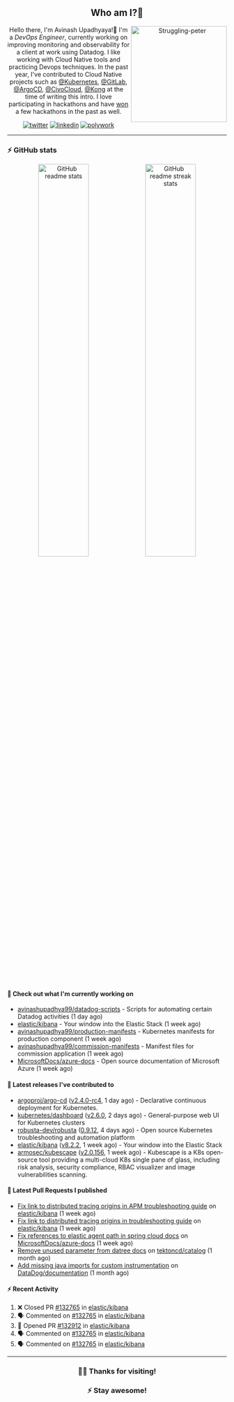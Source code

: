 <div align='center'>
  
## Who am I?🤔

<img align="right" width="220" src="https://media.giphy.com/media/YFkpsHWCsNUUo/giphy.gif" alt="Struggling-peter" />

Hello there, I'm Avinash Upadhyaya!👋 I'm a _DevOps Engineer_, currently working on improving monitoring and observability for a client at work using Datadog. I like working with Cloud Native tools and practicing Devops techniques. In the past year, I've contributed to Cloud Native projects such as [@Kubernetes](https://github.com/pulls?q=is%3Apr+author%3Aavinashupadhya99+archived%3Afalse+user%3Akubernetes), [@GitLab](https://gitlab.com/groups/gitlab-org/-/merge_requests?scope=all&state=all&author_username=avinashupadhya99), [@ArgoCD](https://github.com/pulls?q=is%3Apr+author%3Aavinashupadhya99+archived%3Afalse+user%3Aargoproj), [@CivoCloud](https://github.com/pulls?q=is%3Apr+author%3Aavinashupadhya99+archived%3Afalse+user%3Acivo), [@Kong](https://github.com/pulls?q=is%3Apr+author%3Aavinashupadhya99+archived%3Afalse+user%3AKong) at the time of writing this intro. I love participating in hackathons and have [won](https://devpost.com/avinashupadhya99) a few hackathons in the past as well.


[![twitter](https://img.shields.io/badge/-@avinash__ukr-%231DA1F2?style=for-the-badge&logo=twitter&logoColor=ffffff)](https://twitter.com/avinash_ukr)
[![linkedin](https://img.shields.io/badge/-Avinash%20Upadhyaya-%230A67C3?style=for-the-badge&logo=linkedin&logoColor=ffffff)](https://www.linkedin.com/in/avinash-upadhyaya/)
[![polywork](https://img.shields.io/badge/-@avinashupadhya99-%23338BFF?style=for-the-badge&logo=polywork&logoColor=ffffff)](https://www.polywork.com/avinashupadhya99)

---

</div>

### ⚡ GitHub stats

<p align="center">
  <img width="48%" src="https://github-readme-stats.vercel.app/api?username=avinashupadhya99&show_icons=true&theme=tokyonight" alt="GitHub readme stats" />
  <img width="48%" src="https://github-readme-streak-stats.herokuapp.com?user=avinashupadhya99&theme=dark&hide_border=true&date_format=M%20j%5B%2C%20Y%5D" alt="GitHub readme streak stats" />
</p>

#### 👷 Check out what I'm currently working on

- [avinashupadhya99/datadog-scripts](https://github.com/avinashupadhya99/datadog-scripts) - Scripts for automating certain Datadog activities (1 day ago)
- [elastic/kibana](https://github.com/elastic/kibana) - Your window into the Elastic Stack (1 week ago)
- [avinashupadhya99/production-manifests](https://github.com/avinashupadhya99/production-manifests) - Kubernetes manifests for production  component (1 week ago)
- [avinashupadhya99/commission-manifests](https://github.com/avinashupadhya99/commission-manifests) - Manifest files for commission application (1 week ago)
- [MicrosoftDocs/azure-docs](https://github.com/MicrosoftDocs/azure-docs) - Open source documentation of Microsoft Azure (1 week ago)

#### 🔭 Latest releases I've contributed to

- [argoproj/argo-cd](https://github.com/argoproj/argo-cd) ([v2.4.0-rc4](https://github.com/argoproj/argo-cd/releases/tag/v2.4.0-rc4), 1 day ago) - Declarative continuous deployment for Kubernetes.
- [kubernetes/dashboard](https://github.com/kubernetes/dashboard) ([v2.6.0](https://github.com/kubernetes/dashboard/releases/tag/v2.6.0), 2 days ago) - General-purpose web UI for Kubernetes clusters
- [robusta-dev/robusta](https://github.com/robusta-dev/robusta) ([0.9.12](https://github.com/robusta-dev/robusta/releases/tag/0.9.12), 4 days ago) - Open source Kubernetes troubleshooting and automation platform
- [elastic/kibana](https://github.com/elastic/kibana) ([v8.2.2](https://github.com/elastic/kibana/releases/tag/v8.2.2), 1 week ago) - Your window into the Elastic Stack
- [armosec/kubescape](https://github.com/armosec/kubescape) ([v2.0.156](https://github.com/armosec/kubescape/releases/tag/v2.0.156), 1 week ago) - Kubescape is a K8s open-source tool providing a multi-cloud K8s single pane of glass, including risk analysis, security compliance, RBAC visualizer and image vulnerabilities scanning. 

#### 🔨 Latest Pull Requests I published

- [Fix link to distributed tracing origins in APM troubleshooting guide](https://github.com/elastic/kibana/pull/132912) on [elastic/kibana](https://github.com/elastic/kibana) (1 week ago)
- [Fix link to distributed tracing origins in troubleshooting guide](https://github.com/elastic/kibana/pull/132765) on [elastic/kibana](https://github.com/elastic/kibana) (1 week ago)
- [Fix references to elastic agent path in spring cloud docs](https://github.com/MicrosoftDocs/azure-docs/pull/93254) on [MicrosoftDocs/azure-docs](https://github.com/MicrosoftDocs/azure-docs) (1 week ago)
- [Remove unused parameter from datree docs](https://github.com/tektoncd/catalog/pull/972) on [tektoncd/catalog](https://github.com/tektoncd/catalog) (1 month ago)
- [Add missing java imports for custom instrumentation](https://github.com/DataDog/documentation/pull/13814) on [DataDog/documentation](https://github.com/DataDog/documentation) (1 month ago)

#### ⚡ Recent Activity

<!--START_SECTION:activity-->
1. ❌ Closed PR [#132765](https://github.com/elastic/kibana/pull/132765) in [elastic/kibana](https://github.com/elastic/kibana)
2. 🗣 Commented on [#132765](https://github.com/elastic/kibana/issues/132765) in [elastic/kibana](https://github.com/elastic/kibana)
3. 💪 Opened PR [#132912](https://github.com/elastic/kibana/pull/132912) in [elastic/kibana](https://github.com/elastic/kibana)
4. 🗣 Commented on [#132765](https://github.com/elastic/kibana/issues/132765) in [elastic/kibana](https://github.com/elastic/kibana)
5. 🗣 Commented on [#132765](https://github.com/elastic/kibana/issues/132765) in [elastic/kibana](https://github.com/elastic/kibana)
<!--END_SECTION:activity-->



---

<div align='center'>
  
### 🙇‍♂️ Thanks for visiting!
### ⚡ Stay awesome!
  
</div>



